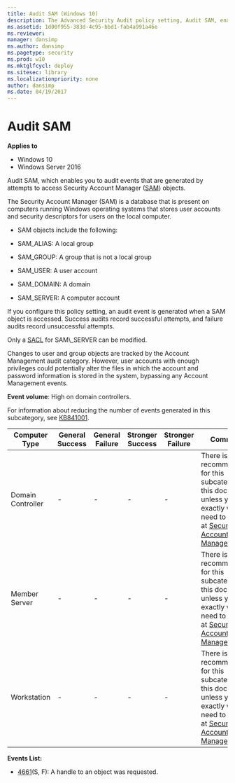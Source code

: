 ```yaml
---
title: Audit SAM (Windows 10)
description: The Advanced Security Audit policy setting, Audit SAM, enables you to audit events generated by attempts to access Security Account Manager (SAM) objects.
ms.assetid: 1d00f955-383d-4c95-bbd1-fab4a991a46e
ms.reviewer: 
manager: dansimp
ms.author: dansimp
ms.pagetype: security
ms.prod: w10
ms.mktglfcycl: deploy
ms.sitesec: library
ms.localizationpriority: none
author: dansimp
ms.date: 04/19/2017
---
```


# Audit SAM

**Applies to**
-   Windows 10
-   Windows Server 2016


Audit SAM, which enables you to audit events that are generated by attempts to access Security Account Manager ([SAM](https://technet.microsoft.com/library/cc756748(v=ws.10).aspx)) objects.

The Security Account Manager (SAM) is a database that is present on computers running Windows operating systems that stores user accounts and security descriptors for users on the local computer.

-   SAM objects include the following:

-   SAM\_ALIAS: A local group

-   SAM\_GROUP: A group that is not a local group

-   SAM\_USER: A user account

-   SAM\_DOMAIN: A domain

-   SAM\_SERVER: A computer account

If you configure this policy setting, an audit event is generated when a SAM object is accessed. Success audits record successful attempts, and failure audits record unsuccessful attempts.

Only a [SACL](https://msdn.microsoft.com/library/windows/desktop/aa374872(v=vs.85).aspx) for SAM\_SERVER can be modified.

Changes to user and group objects are tracked by the Account Management audit category. However, user accounts with enough privileges could potentially alter the files in which the account and password information is stored in the system, bypassing any Account Management events.

**Event volume**: High on domain controllers.

For information about reducing the number of events generated in this subcategory, see [KB841001](https://support.microsoft.com/kb/841001).

| Computer Type     | General Success | General Failure | Stronger Success | Stronger Failure | Comments                                                                                                                                                                                                                    |
|-------------------|-----------------|-----------------|------------------|------------------|-----------------------------------------------------------------------------------------------------------------------------------------------------------------------------------------------------------------------------|
| Domain Controller | -               | -               | -                | -                | There is no recommendation for this subcategory in this document, unless you know exactly what you need to monitor at [Security Account Manager](https://technet.microsoft.com/library/cc756748(v=ws.10).aspx) level. |
| Member Server     | -               | -               | -                | -                | There is no recommendation for this subcategory in this document, unless you know exactly what you need to monitor at [Security Account Manager](https://technet.microsoft.com/library/cc756748(v=ws.10).aspx) level. |
| Workstation       | -               | -               | -                | -                | There is no recommendation for this subcategory in this document, unless you know exactly what you need to monitor at [Security Account Manager](https://technet.microsoft.com/library/cc756748(v=ws.10).aspx) level. |

**Events List:**

-   [4661](event-4661.md)(S, F): A handle to an object was requested.
